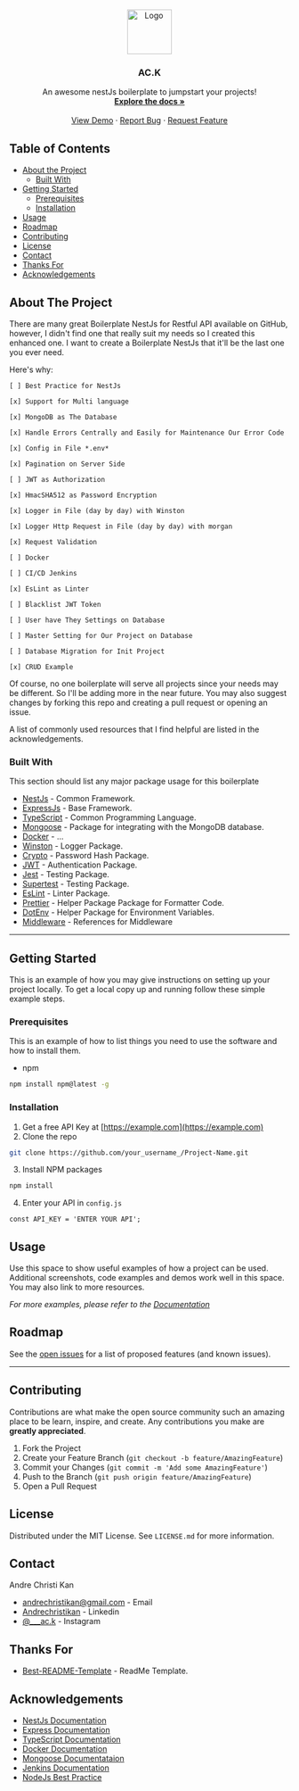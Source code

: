 <!-- PROJECT LOGO -->
<br />
<p align="center">
  <a href="https://github.com/andrechristikan/ac.k">
    <img src="https://nestjs.com/img/logo-small.svg" alt="Logo" width="80" height="80">
  </a>

  <h3 align="center">AC.K</h3>

  <p align="center">
    An awesome nestJs boilerplate to jumpstart your projects!
    <br />
    <a href="https://github.com/andrechristikan/ac.k"><strong>Explore the docs »</strong></a>
    <br />
    <br />
    <a href="https://github.com/andrechristikan/ac.k">View Demo</a>
    ·
    <a href="https://github.com/andrechristikan/ac.k/issues">Report Bug</a>
    ·
    <a href="https://github.com/andrechristikan/ac.k/issues">Request Feature</a>
  </p>
</p>



<!-- TABLE OF CONTENTS -->
## Table of Contents

* [About the Project](#about-the-project)
  * [Built With](#built-with)
* [Getting Started](#getting-started)
  * [Prerequisites](#prerequisites)
  * [Installation](#installation)
* [Usage](#usage)
* [Roadmap](#roadmap)
* [Contributing](#contributing)
* [License](#license)
* [Contact](#contact)
* [Thanks For](#thanks-for)
* [Acknowledgements](#acknowledgements)



<!-- ABOUT THE PROJECT -->
## About The Project

There are many great Boilerplate NestJs for Restful API available on GitHub, however, I didn't find one that really suit my needs so I created this enhanced one. I want to create a Boilerplate NestJs that it'll be the last one you ever need.

Here's why:

    [ ] Best Practice for NestJs

    [x] Support for Multi language

    [x] MongoDB as The Database

    [x] Handle Errors Centrally and Easily for Maintenance Our Error Code 

    [x] Config in File *.env*

    [x] Pagination on Server Side

    [ ] JWT as Authorization

    [x] HmacSHA512 as Password Encryption

    [x] Logger in File (day by day) with Winston

    [x] Logger Http Request in File (day by day) with morgan

    [x] Request Validation

    [ ] Docker

    [ ] CI/CD Jenkins

    [x] EsLint as Linter

    [ ] Blacklist JWT Token

    [ ] User have They Settings on Database

    [ ] Master Setting for Our Project on Database

    [ ] Database Migration for Init Project

    [x] CRUD Example

Of course, no one boilerplate will serve all projects since your needs may be different. So I'll be adding more in the near future. You may also suggest changes by forking this repo and creating a pull request or opening an issue.

A list of commonly used resources that I find helpful are listed in the acknowledgements.

### Built With
This section should list any major package usage for this boilerplate
* [NestJs](https://nestjs.com) - Common Framework.
* [ExpressJs](https://expressjs.com) - Base Framework.
* [TypeScript](https://www.typescriptlang.org) - Common Programming Language.
* [Mongoose](https://github.com/nestjs/mongoose) - Package for integrating with the MongoDB database.
* [Docker](https://www.docker.com) - ...
* [Winston](https://github.com/gremo/nest-winston) - Logger Package.
* [Crypto](https://github.com/brix/crypto-js) - Password Hash Package.
* [JWT](https://github.com/nestjs/jwt) - Authentication Package.
* [Jest](https://github.com/facebook/jest) - Testing Package.
* [Supertest](https://github.com/visionmedia/supertest) - Testing Package.
* [EsLint](https://eslint.org) - Linter Package.
* [Prettier](https://prettier.io) - Helper Package Package for Formatter Code.
* [DotEnv](https://github.com/motdotla/dotenv) - Helper Package for Environment Variables.
* [Middleware](https://github.com/wbhob/nest-middlewares) - References for Middleware



---



<!-- GETTING STARTED -->
## Getting Started

This is an example of how you may give instructions on setting up your project locally.
To get a local copy up and running follow these simple example steps.

### Prerequisites

This is an example of how to list things you need to use the software and how to install them.
* npm
```sh
npm install npm@latest -g
```

### Installation

1. Get a free API Key at [https://example.com](https://example.com)
2. Clone the repo
```sh
git clone https://github.com/your_username_/Project-Name.git
```
3. Install NPM packages
```sh
npm install
```
4. Enter your API in `config.js`
```JS
const API_KEY = 'ENTER YOUR API';
```



<!-- USAGE EXAMPLES -->
## Usage

Use this space to show useful examples of how a project can be used. Additional screenshots, code examples and demos work well in this space. You may also link to more resources.

_For more examples, please refer to the [Documentation](project-docs)_


<!-- ROADMAP -->
## Roadmap

See the [open issues](project-issues) for a list of proposed features (and known issues).




---




<!-- CONTRIBUTING -->
## Contributing

Contributions are what make the open source community such an amazing place to be learn, inspire, and create. Any contributions you make are **greatly appreciated**.

1. Fork the Project
2. Create your Feature Branch (`git checkout -b feature/AmazingFeature`)
3. Commit your Changes (`git commit -m 'Add some AmazingFeature'`)
4. Push to the Branch (`git push origin feature/AmazingFeature`)
5. Open a Pull Request



<!-- LICENSE -->
## License

Distributed under the MIT License. See `LICENSE.md` for more information.


<!-- CONTACT -->
## Contact

Andre Christi Kan 
* [andrechristikan@gmail.com](author-email) - Email
* [Andrechristikan](author-linkedin) - Linkedin
* [@___ac.k](author-instagram) - Instagram




## Thanks For
* [Best-README-Template](https://github.com/othneildrew/Best-README-Template) - ReadMe Template.



<!-- ACKNOWLEDGEMENTS -->
## Acknowledgements
* [NestJs Documentation](https://docs.nestjs.com)
* [Express Documentation](https://expressjs.com)
* [TypeScript Documentation](https://www.typescriptlang.org/docs)
* [Docker Documentation](https://docs.docker.com)
* [Mongoose Documentataion](https://mongoosejs.com)
* [Jenkins Documentation](https://www.jenkins.io/doc/)
* [NodeJs Best Practice](https://www.typescriptlang.org/docs)


[project-url]: https://github.com/andrechristikan/ac.k
[project-docs]: https://github.com/andrechristikan/ac.k
[project-issues]: https://github.com/andrechristikan/ac.k/issues/
[author-email]: mailto:andrechristikan@gmail.com
[author-linkedin]: https://id.linkedin.com/in/andre-christi-kan-6b5913143
[author-instagram]: https://www.instagram.com/___ac.k/